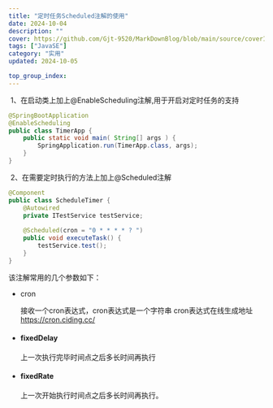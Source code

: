 ```yaml
---
title: "定时任务Scheduled注解的使用"
date: 2024-10-04
description: ""
cover: https://github.com/Gjt-9520/MarkDownBlog/blob/main/source/coverImages/Aimage-135/Aimage15.jpg?raw=true
tags: ["JavaSE"]
category: "实用"
updated: 2024-10-05

top_group_index:
---
```


​        1、在启动类上加上@EnableScheduling注解,用于开启对定时任务的支持

```java
@SpringBootApplication
@EnableScheduling
public class TimerApp {
    public static void main( String[] args ) {
        SpringApplication.run(TimerApp.class, args);
    }
}
```

​        2、在需要定时执行的方法上加上@Scheduled注解

```java
@Component
public class ScheduleTimer {
    @Autowired
    private ITestService testService;
    
    @Scheduled(cron = "0 * * * * ? ")
    public void executeTask() {
        testService.test();
    }
}
```

该注解常用的几个参数如下：

* cron         

  接收一个cron表达式，cron表达式是一个字符串   cron表达式在线生成地址 https://cron.ciding.cc/

* #### fixedDelay  

   上一次执行完毕时间点之后多长时间再执行

* #### fixedRate

  上一次开始执行时间点之后多长时间再执行。